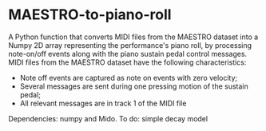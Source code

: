 # MAESTRO-to-piano-roll

A Python function that converts MIDI files from the MAESTRO dataset into a Numpy 2D array representing the performance's piano roll, by processing note-on/off events along with the piano sustain pedal control messages. MIDI files from the MAESTRO dataset have the following characteristics:

- Note off events are captured as note on events with zero velocity;
- Several messages are sent during one pressing motion of the sustain pedal;
- All relevant messages are in track 1 of the MIDI file

Dependencies: numpy and Mido.
To do: simple decay model